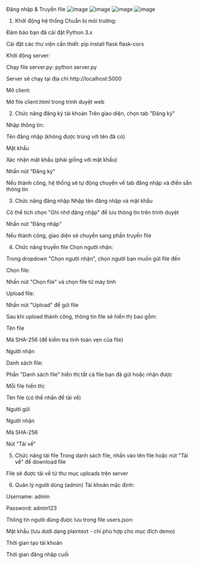 Đăng nhập & Truyền file
![image](https://github.com/user-attachments/assets/4c9f57e6-5789-40ee-893a-2d3baf4cab61)
![image](https://github.com/user-attachments/assets/d72aacb2-5cfc-4d56-9bca-d1cac832d5eb)
![image](https://github.com/user-attachments/assets/e53e3f38-83ff-493b-bd39-47b8847fb2ef)
![image](https://github.com/user-attachments/assets/6d354607-cb6e-4c44-a4d1-6d8d94be4c61)
1. Khởi động hệ thống
Chuẩn bị môi trường:

Đảm bảo bạn đã cài đặt Python 3.x

Cài đặt các thư viện cần thiết: pip install flask flask-cors

Khởi động server:

Chạy file server.py: python server.py

Server sẽ chạy tại địa chỉ http://localhost:5000

Mở client:

Mở file client.html trong trình duyệt web

2. Chức năng đăng ký tài khoản
Trên giao diện, chọn tab "Đăng ký"

Nhập thông tin:

Tên đăng nhập (không được trùng với tên đã có)

Mật khẩu

Xác nhận mật khẩu (phải giống với mật khẩu)

Nhấn nút "Đăng ký"

Nếu thành công, hệ thống sẽ tự động chuyển về tab đăng nhập và điền sẵn thông tin

3. Chức năng đăng nhập
Nhập tên đăng nhập và mật khẩu

Có thể tích chọn "Ghi nhớ đăng nhập" để lưu thông tin trên trình duyệt

Nhấn nút "Đăng nhập"

Nếu thành công, giao diện sẽ chuyển sang phần truyền file

4. Chức năng truyền file
Chọn người nhận:

Trong dropdown "Chọn người nhận", chọn người bạn muốn gửi file đến

Chọn file:

Nhấn nút "Chọn file" và chọn file từ máy tính

Upload file:

Nhấn nút "Upload" để gửi file

Sau khi upload thành công, thông tin file sẽ hiển thị bao gồm:

Tên file

Mã SHA-256 (để kiểm tra tính toàn vẹn của file)

Người nhận

Danh sách file:

Phần "Danh sách file" hiển thị tất cả file bạn đã gửi hoặc nhận được

Mỗi file hiển thị:

Tên file (có thể nhấn để tải về)

Người gửi

Người nhận

Mã SHA-256

Nút "Tải về"

5. Chức năng tải file
Trong danh sách file, nhấn vào tên file hoặc nút "Tải về" để download file

File sẽ được tải về từ thư mục uploads trên server

6. Quản lý người dùng (admin)
Tài khoản mặc định:

Username: admin

Password: admin123

Thông tin người dùng được lưu trong file users.json:

Mật khẩu (lưu dưới dạng plaintext - chỉ phù hợp cho mục đích demo)

Thời gian tạo tài khoản

Thời gian đăng nhập cuối


